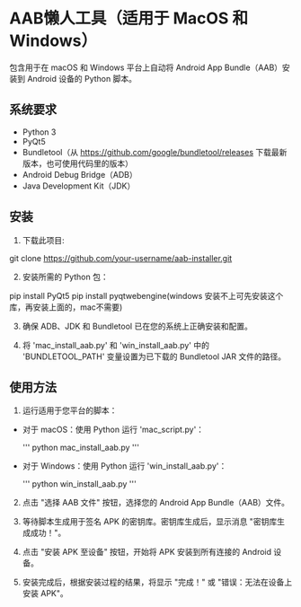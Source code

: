 # AAB懒人工具（适用于 MacOS 和 Windows）

包含用于在 macOS 和 Windows 平台上自动将 Android App Bundle（AAB）安装到 Android 设备的 Python 脚本。

## 系统要求
- Python 3
- PyQt5
- Bundletool（从 https://github.com/google/bundletool/releases 下载最新版本，也可使用代码里的版本）
- Android Debug Bridge（ADB）
- Java Development Kit（JDK）

## 安装

1. 下载此项目:

git clone https://github.com/your-username/aab-installer.git

2. 安装所需的 Python 包：

pip install PyQt5
pip install pyqtwebengine(windows 安装不上可先安装这个库，再安装上面的，mac不需要)

3. 确保 ADB、JDK 和 Bundletool 已在您的系统上正确安装和配置。

4. 将 'mac_install_aab.py' 和 'win_install_aab.py' 中的 'BUNDLETOOL_PATH' 变量设置为已下载的 Bundletool JAR 文件的路径。

## 使用方法

1. 运行适用于您平台的脚本：

- 对于 macOS：使用 Python 运行 'mac_script.py'：

  '''
  python mac_install_aab.py
  '''

- 对于 Windows：使用 Python 运行 'win_install_aab.py'：

  '''
  python win_install_aab.py
  '''

2. 点击 "选择 AAB 文件" 按钮，选择您的 Android App Bundle（AAB）文件。

3. 等待脚本生成用于签名 APK 的密钥库。密钥库生成后，显示消息 "密钥库生成成功！"。

4. 点击 "安装 APK 至设备" 按钮，开始将 APK 安装到所有连接的 Android 设备。

5. 安装完成后，根据安装过程的结果，将显示 "完成！" 或 "错误：无法在设备上安装 APK"。
